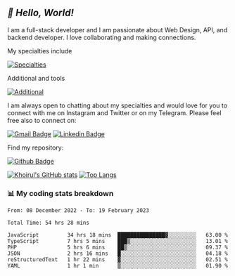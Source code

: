 ## _:wave: Hello, World!_

I am a full-stack developer and I am passionate about Web Design, API, and backend developer. I love collaborating and making connections.

My specialties include

[![Specialties](https://skillicons.dev/icons?i=php,laravel,javascript,react,vue,mysql,tailwind)](https://skillicons.dev)

Additional and tools

[![Additional](https://skillicons.dev/icons?i=bash,vscode,vite,webpack,vercel,git,github,gitlab)](https://skillicons.dev)

I am always open to chatting about my specialties and would love for you to connect with me on Instagram and Twitter or on my Telegram. Please feel free also to connect on:

[![Gmail Badge](https://img.shields.io/badge/-ahmusafir.khoirul@gmail.com-c14438?style=flat&logo=Gmail&logoColor=white&link=mailto:ahmusafir.khoirul@gmail.com)](mailto:ahmusafir.khoirul@gmail.com)
[![Linkedin Badge](https://img.shields.io/badge/-Ahmad_Musafir_Khoirul_Fattah-0072b1?style=flat&logo=Linkedin&logoColor=white&link=https://www.linkedin.com/in/ahmad-musafir-khoirul-fattah-26a53a207/)](https://www.linkedin.com/in/masmuss/)

Find my repository:

[![Github Badge](https://img.shields.io/badge/-masmuss-grey?style=flat&logo=github&logoColor=white&link=https://github.com/masmuss)](https://github.com/masmuss)

[![Khoirul's GitHub stats](https://github-readme-stats.vercel.app/api?username=masmuss&show_icons=true&include_all_commits=true&theme=transparent&layout=compact)](https://github.com/masmuss/github-readme-stats)
[![Top Langs](https://github-readme-stats.vercel.app/api/top-langs/?username=masmuss&theme=transparent&layout=compact)](https://github.com/masmuss/github-readme-stats)

### :bar_chart: My coding stats breakdown

<!--START_SECTION:waka-->

```text
From: 08 December 2022 - To: 19 February 2023

Total Time: 54 hrs 28 mins

JavaScript         34 hrs 18 mins  ███████████████▓░░░░░░░░░   63.00 %
TypeScript         7 hrs 5 mins    ███▒░░░░░░░░░░░░░░░░░░░░░   13.01 %
PHP                5 hrs 6 mins    ██▒░░░░░░░░░░░░░░░░░░░░░░   09.37 %
JSON               2 hrs 16 mins   █░░░░░░░░░░░░░░░░░░░░░░░░   04.18 %
reStructuredText   1 hr 22 mins    ▓░░░░░░░░░░░░░░░░░░░░░░░░   02.51 %
YAML               1 hr 1 min      ▒░░░░░░░░░░░░░░░░░░░░░░░░   01.90 %
```

<!--END_SECTION:waka-->
